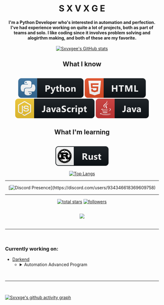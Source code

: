 <div align="center">
<h1>S X V X G E</h1>
<h4>I'm a Python Developer who's interested in automation and perfection. I've had experience working on quite a lot of projects, both as part of teams and solo. I like coding since it involves problem solving and alogirthm making, and both of these are my favorite.</h4>
 
 
[![Sxvxgee's GitHub stats](https://github-readme-stats.vercel.app/api?username=Sxvxgee)](https://github.com/anuraghazra/github-readme-stats)


<h2>What I know</h2>

<br>
<img src='https://raw.githubusercontent.com/MikeCodesDotNET/ColoredBadges/master/svg/dev/languages/python.svg'> <img src='https://raw.githubusercontent.com/MikeCodesDotNET/ColoredBadges/master/svg/dev/languages/html.svg'> <img src='https://raw.githubusercontent.com/MikeCodesDotNET/ColoredBadges/master/svg/dev/languages/js.svg'> <img src='https://raw.githubusercontent.com/MikeCodesDotNET/ColoredBadges/master/svg/dev/languages/java.svg'>
<br>


<h2>What I'm learning</h2>

<br>
<img src='https://raw.githubusercontent.com/MikeCodesDotNET/ColoredBadges/master/svg/dev/languages/rust.svg'><br>

[![Top Langs](https://github-readme-stats.vercel.app/api/top-langs/?username=Sxvxgee&layout=compact)](https://github.com/anuraghazra/github-readme-stats)
 
-------

[![Discord Presence](https://lanyard.cnrad.dev/api/934346618369609758?theme=dark&animated=true&borderRadius=10px&idleMessage=Dein%20Zweifel%20ist%20schw%C3%A4cher%20als%20mein%20Glaube.)](https://discord.com/users/934346618369609758)

--------
 
<p align="center">
  <a href="https://github.com/Sxvxgee?tab=repositories&sort=stargazers">
    <img alt="total stars" title="Total stars on GitHub" src="https://custom-icon-badges.herokuapp.com/badge/dynamic/json?logo=star&color=55960c&labelColor=488207&label=Stars&style=for-the-badge&query=%24.stars&url=https://api.github-star-counter.workers.dev/user/Sxvxgee"/></a>
  <a href="https://github.com/Sxvxgee?tab=followers">
    <img alt="followers" title="Follow me on Github" src="https://custom-icon-badges.herokuapp.com/github/followers/Sxvxgee?color=236ad3&labelColor=1155ba&style=for-the-badge&logo=person-add&label=Follow&logoColor=white"/></a>
</p>
<br>
<img src="http://github-readme-streak-stats.herokuapp.com?user=Sxvxgee&theme=dracula&hide_border=true&date_format=M%20j%5B%2C%20Y%5D&stroke=AB2CDD&ring=946AFD&fire=DD2727&sideLabels=7CDD9F">
</div>
<br>

-----------
<br>

<h3>Currently working on:</h3>

- [Darkend](https://darkend.tech)
    - <details><summary>Automation Advanced Program</summary>A program that is extremely easy-to-use yet powerful and advanced, continuously updated and developed. With the main goal of easing the automation process of the Discord bot' economy commands, Dank Memer.</details>
<br>

-------

<br>

[![Sxvxge's github activity graph](https://activity-graph.herokuapp.com/graph?username=Sxvxgee&bg_color=303030&color=ff8a8a&line=ba52ff&point=edffe5&area=true&hide_border=true)](https://github.com/ashutosh00710/github-readme-activity-graph)


